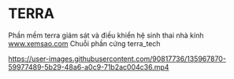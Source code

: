 # TERRA
Phần mềm terra giám sát và điều khiển hệ sinh thai nhà kính
www.xemsao.com
Chuỗi phần cứng terra_tech

https://user-images.githubusercontent.com/90817736/135967870-59977489-5b29-48a6-a0c9-71b2ac004c36.mp4

